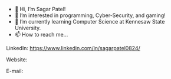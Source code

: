 - 👋 Hi, I’m Sagar Patel!
- 👀 I’m interested in programming, Cyber-Security, and gaming!
- 🌱 I’m currently learning Computer Science at Kennesaw State University.
- 📫 How to reach me...

LinkedIn: https://www.linkedin.com/in/sagarpatel0824/

Website:  

E-mail:

